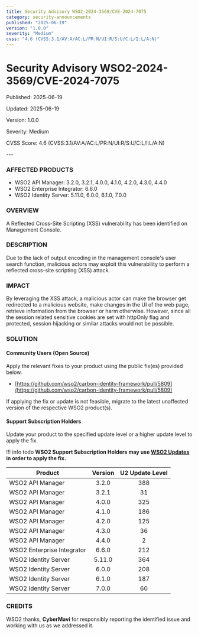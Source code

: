 ```yaml
---
title: Security Advisory WSO2-2024-3569/CVE-2024-7075
category: security-announcements
published: "2025-06-19" 
version: "1.0.0"
severity: "Medium"
cvss: "4.6 (CVSS:3.1/AV:A/AC:L/PR:N/UI:R/S:U/C:L/I:L/A:N)"
---
```


# Security Advisory WSO2-2024-3569/CVE-2024-7075

<p class="doc-info">Published: 2025-06-19</p> 
<p class="doc-info">Updated: 2025-06-19</p>
<p class="doc-info">Version: 1.0.0</p>
<p class="doc-info">Severity: Medium</p>
<p class="doc-info">CVSS Score: 4.6 (CVSS:3.1/AV:A/AC:L/PR:N/UI:R/S:U/C:L/I:L/A:N)</p>
---

### AFFECTED PRODUCTS
* WSO2 API Manager: 3.2.0, 3.2.1, 4.0.0, 4.1.0, 4.2.0, 4.3.0, 4.4.0
* WSO2 Enterprise Integrator: 6.6.0
* WSO2 Identity Server: 5.11.0, 6.0.0, 6.1.0, 7.0.0


### OVERVIEW
A Reflected Cross-Site Scripting (XSS) vulnerability has been identified on Management Console.


### DESCRIPTION
Due to the lack of output encoding in the management console's user search function, malicious actors may exploit this vulnerability to perform a reflected cross-site scripting (XSS) attack.


### IMPACT
By leveraging the XSS attack, a malicious actor can make the browser get redirected to a malicious website, make changes in the UI of the web page, retrieve information from the browser or harm otherwise. However, since all the session related sensitive cookies are set with httpOnly flag and protected, session hijacking or similar attacks would not be possible.


### SOLUTION

#### Community Users (Open Source)
Apply the relevant fixes to your product using the public fix(es) provided below.

* [https://github.com/wso2/carbon-identity-framework/pull/5809](https://github.com/wso2/carbon-identity-framework/pull/5809)

If applying the fix or update is not feasible, migrate to the latest unaffected version of the respective WSO2 product(s).


#### Support Subscription Holders

Update your product to the specified update level or a higher update level to apply the fix.

!!! info todo
    **WSO2 Support Subscription Holders may use [WSO2 Updates](https://wso2.com/updates/) in order to apply the fix.**

| Product                    | Version | U2 Update Level |
| -------------------------- | :-----: | :-------------: |
| WSO2 API Manager           |  3.2.0  |       388       |
| WSO2 API Manager           |  3.2.1  |       31        |
| WSO2 API Manager           |  4.0.0  |       325       |
| WSO2 API Manager           |  4.1.0  |       186       |
| WSO2 API Manager           |  4.2.0  |       125       |
| WSO2 API Manager           |  4.3.0  |       36        |
| WSO2 API Manager           |  4.4.0  |        2        |
| WSO2 Enterprise Integrator |  6.6.0  |       212       |
| WSO2 Identity Server       | 5.11.0  |       364       |
| WSO2 Identity Server       |  6.0.0  |       208       |
| WSO2 Identity Server       |  6.1.0  |       187       |
| WSO2 Identity Server       |  7.0.0  |       60        |

### CREDITS
WSO2 thanks, **CyberMavi** for responsibly reporting the identified issue and working with us as we addressed it.